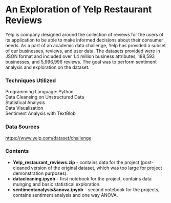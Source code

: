 # An Exploration of Yelp Restaurant Reviews
Yelp is company designed around the collection of reviews for the users of its application to be able to make informed decisions about their consumer needs. As a part of an academic data challenge, Yelp has provided a subset of our businesses, reviews, and user data. The datasets provided were in JSON format and included over 1.4 million business attributes, 188,593 businesses, and 5,996,996 reviews. The goal was to perform sentiment analysis and exploration on the dataset.

### Techniques Utilized
Programming Language: Python<br>
Data Cleansing on Unstructured Data<br>
Statistical Analysis<br>
Data Visualization<br>
Sentiment Analysis with TextBlob<br>

### Data Sources
https://www.yelp.com/dataset/challenge

### Contents
- <b>Yelp_restaurant_reviews.zip</b> - contains data for the project (post-cleaned version of the original dataset, which was too large for project demonstration purposes).<br>
- <b>datacleaning.ipynb</b> - first notebook for the project, contains data munging and basic statistical exploration.<br>
- <b>sentimentanalysis&anova.ipynb</b> - second notebook for the projects, contains sentiment analysis and one way ANOVA.
